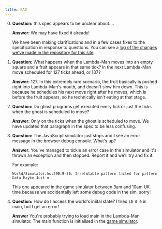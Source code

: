 ```yaml
---
title: FAQ
---
```


 0. **Question:** this spec appears to be unclear about....

    **Answer:** We may have fixed it already!

    We have been making clarifications and in a few cases fixes to the
    specification in response to questions. You can see a [log of the changes
    we've made in the repository for this site](https://github.com/icfpcontest2014/icfpcontest2014.github.io/commits/source).

 1. **Question:** What happens when the Lambda-Man moves into an empty square and a fruit
    appears in that same tick? In the next Lambda-Man move scheduled for 127 ticks
    ahead, or 137?

    **Answer:** 127. In this extremely rare scenario, the fruit basically is pushed right
    into Lambda-Man's mouth, and doesn't slow him down. This is because he schedules
    his next move right after he moves, which is before the fruit appears, so he
    technically isn't eating at that stage.

 2. **Question:** Do ghost programs get executed every tick or just the ticks
    when the ghost is scheduled to move?

    **Answer:** Only on the ticks when the ghost is scheduled to move. We have
    updated that paragraph in the spec to be less confusing.

 3.  **Question:** The JavaScript simulator just stops and I see an error
     message in the browser debug console. What's up?

     **Answer:** You've managed to tickle an error case in the simulator
     and it's thrown an exception and then stopped. Report it and we'll try
     and fix it.

     For example:

         World/Simulator.hs:290:9-36: Irrefutable pattern failed for pattern Data.Maybe.Just n

     This one appeared in the game simulator between 3am and 10am UK time
     because we accidentally left some debug code in the sim, sorry!

 4.  **Question:** How do I access the world's iniital state? I tried `LD 0 0`
     in main, but I get an error!

     **Answer** You're probably trying to load main in the Lambda-Man
     simulator. The main function is initialised in the [game simulator](http://icfpcontest.org/game.html).
